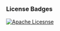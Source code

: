 ### License Badges

[![Apache Licesnse](https://badges.frapsoft.com/os/mit/mit.png?v=103)](https://opensource.org/licenses/mit-license.php)